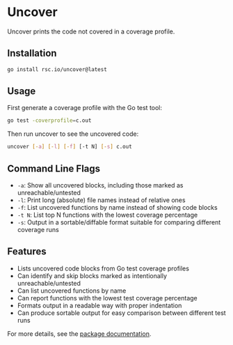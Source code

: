 # Uncover

Uncover prints the code not covered in a coverage profile.

## Installation

```bash
go install rsc.io/uncover@latest
```

## Usage

First generate a coverage profile with the Go test tool:

```bash
go test -coverprofile=c.out
```

Then run uncover to see the uncovered code:

```bash
uncover [-a] [-l] [-f] [-t N] [-s] c.out
```

## Command Line Flags

- `-a`: Show all uncovered blocks, including those marked as unreachable/untested
- `-l`: Print long (absolute) file names instead of relative ones
- `-f`: List uncovered functions by name instead of showing code blocks
- `-t N`: List top N functions with the lowest coverage percentage
- `-s`: Output in a sortable/diffable format suitable for comparing different coverage runs

## Features

- Lists uncovered code blocks from Go test coverage profiles
- Can identify and skip blocks marked as intentionally unreachable/untested
- Can list uncovered functions by name
- Can report functions with the lowest test coverage percentage
- Formats output in a readable way with proper indentation
- Can produce sortable output for easy comparison between different test runs

For more details, see the [package documentation](https://pkg.go.dev/rsc.io/uncover).
